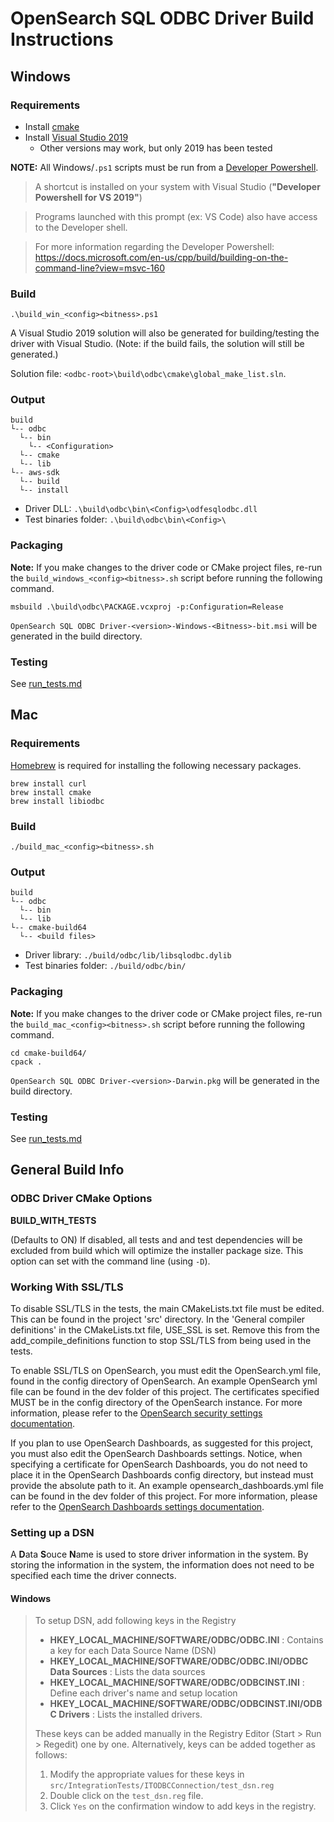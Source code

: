 # OpenSearch SQL ODBC Driver Build Instructions

## Windows

### Requirements

* Install [cmake](https://cmake.org/install/)
* Install [Visual Studio 2019](https://visualstudio.microsoft.com/vs/) 
  * Other versions may work, but only 2019 has been tested

**NOTE:** All Windows/`.ps1` scripts must be run from a [Developer Powershell](https://devblogs.microsoft.com/visualstudio/the-powershell-you-know-and-love-now-with-a-side-of-visual-studio/).

> A shortcut is installed on your system with Visual Studio (**"Developer Powershell for VS 2019"**)

> Programs launched with this prompt (ex: VS Code) also have access to the Developer shell.

> For more information regarding the Developer Powershell: https://docs.microsoft.com/en-us/cpp/build/building-on-the-command-line?view=msvc-160

### Build

```
.\build_win_<config><bitness>.ps1
```

A Visual Studio 2019 solution will also be generated for building/testing the driver with Visual Studio. (Note: if the build fails, the solution will still be generated.)

Solution file: `<odbc-root>\build\odbc\cmake\global_make_list.sln`.

### Output

```
build
└-- odbc
  └-- bin
    └-- <Configuration>
  └-- cmake
  └-- lib
└-- aws-sdk
  └-- build
  └-- install
```

* Driver DLL: `.\build\odbc\bin\<Config>\odfesqlodbc.dll`
* Test binaries folder: `.\build\odbc\bin\<Config>\`

### Packaging

**Note:** If you make changes to the driver code or CMake project files, re-run the `build_windows_<config><bitness>.sh` script before running the following command.

```
msbuild .\build\odbc\PACKAGE.vcxproj -p:Configuration=Release
```

`OpenSearch SQL ODBC Driver-<version>-Windows-<Bitness>-bit.msi` will be generated in the build directory.

### Testing
See [run_tests.md](./run_tests.md)

## Mac

### Requirements

[Homebrew](https://brew.sh/) is required for installing the following necessary packages.
```
brew install curl
brew install cmake
brew install libiodbc
```

### Build

```
./build_mac_<config><bitness>.sh
```

### Output

```
build
└-- odbc
  └-- bin
  └-- lib
└-- cmake-build64
  └-- <build files>
```

* Driver library: `./build/odbc/lib/libsqlodbc.dylib`
* Test binaries folder: `./build/odbc/bin/`

### Packaging

**Note:** If you make changes to the driver code or CMake project files, re-run the `build_mac_<config><bitness>.sh` script before running the following command.

```
cd cmake-build64/
cpack .
```

`OpenSearch SQL ODBC Driver-<version>-Darwin.pkg` will be generated in the build directory.

### Testing
See [run_tests.md](./run_tests.md)

## General Build Info

### ODBC Driver CMake Options

**BUILD_WITH_TESTS**

(Defaults to ON) If disabled, all tests and and test dependencies will be excluded from build which will optimize the installer package size. This option can set with the command line (using `-D`).

### Working With SSL/TLS

To disable SSL/TLS in the tests, the main CMakeLists.txt file must be edited. This can be found in the project 'src' directory. In the 'General compiler definitions' in the CMakeLists.txt file, USE_SSL is set. Remove this from the add_compile_definitions function to stop SSL/TLS from being used in the tests.

To enable SSL/TLS on OpenSearch, you must edit the OpenSearch.yml file, found in the config directory of OpenSearch. An example OpenSearch yml file can be found in the dev folder of this project. The certificates specified MUST be in the config directory of the OpenSearch instance. For more information, please refer to the [OpenSearch security settings documentation](https://www.elastic.co/guide/en/elasticsearch/reference/current/security-settings.html).

If you plan to use OpenSearch Dashboards, as suggested for this project, you must also edit the OpenSearch Dashboards settings. Notice, when specifying a certificate for OpenSearch Dashboards, you do not need to place it in the OpenSearch Dashboards config directory, but instead must provide the absolute path to it. An example opensearch_dashboards.yml file can be found in the dev folder of this project. For more information, please refer to the [OpenSearch Dashboards settings documentation](https://www.elastic.co/guide/en/kibana/current/settings.html).

### Setting up a DSN

A **D**ata **S**ouce **N**ame is used to store driver information in the system. By storing the information in the system, the information does not need to be specified each time the driver connects.

#### Windows

> To setup DSN, add following keys in the Registry
>
   >* **HKEY_LOCAL_MACHINE/SOFTWARE/ODBC/ODBC.INI** : Contains a key for each Data Source Name (DSN)
   >* **HKEY_LOCAL_MACHINE/SOFTWARE/ODBC/ODBC.INI/ODBC Data Sources** : Lists the data sources
   >* **HKEY_LOCAL_MACHINE/SOFTWARE/ODBC/ODBCINST.INI** :  Define each driver's name and setup location
   >* **HKEY_LOCAL_MACHINE/SOFTWARE/ODBC/ODBCINST.INI/ODBC Drivers** : Lists the installed drivers.
>
>These keys can be added manually in the Registry Editor (Start > Run > Regedit) one by one. Alternatively, keys can be added together as follows:
>
>1. Modify the appropriate values for these keys in `src/IntegrationTests/ITODBCConnection/test_dsn.reg`
>2. Double click on the `test_dsn.reg` file.
>3. Click `Yes` on the confirmation window to add keys in the registry.
